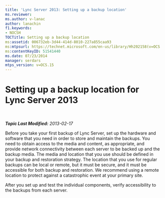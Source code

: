 ```yaml
---
title: 'Lync Server 2013: Setting up a backup location'
ms.reviewer: 
ms.author: v-lanac
author: lanachin
f1.keywords:
- NOCSH
TOCTitle: Setting up a backup location
ms:assetid: 006732eb-3d44-414d-8010-227a855caa93
ms:mtpsurl: https://technet.microsoft.com/en-us/library/Hh202158(v=OCS.15)
ms:contentKeyID: 51541440
ms.date: 07/23/2014
manager: serdars
mtps_version: v=OCS.15
---
```


<div data-xmlns="http://www.w3.org/1999/xhtml">

<div class="topic" data-xmlns="http://www.w3.org/1999/xhtml" data-msxsl="urn:schemas-microsoft-com:xslt" data-cs="http://msdn.microsoft.com/">

<div data-asp="http://msdn2.microsoft.com/asp">

# Setting up a backup location for Lync Server 2013

</div>

<div id="mainSection">

<div id="mainBody">

<span> </span>

_**Topic Last Modified:** 2013-02-17_

Before you take your first backup of Lync Server, set up the hardware and software that you need in order to store and maintain the backups. You need to obtain access to the media and content, as appropriate, and provide network connectivity between each server to be backed up and the backup media. The media and location that you use should be defined in your backup and restoration strategy. The location that you use for regular backups can be local or remote, but it must be secure, and it must be accessible for both backup and restoration. We recommend using a remote location to protect against a catastrophic event at your primary site.

After you set up and test the individual components, verify accessibility to the backups from each server.

</div>

<span> </span>

</div>

</div>

</div>

